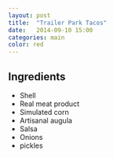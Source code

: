```yaml
---
layout: post
title:  "Trailer Park Tacos"
date:   2014-09-10 15:00
categories: main
color: red
---
```




## Ingredients
- Shell
- Real meat product
- Simulated corn
- Artisanal augula
- Salsa
- Onions
- pickles
